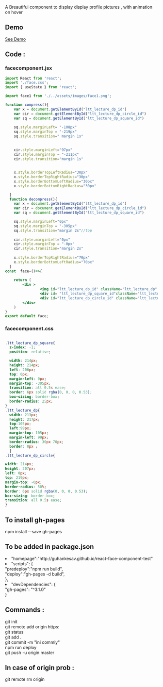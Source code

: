 
A Breautiful component to display display profile pictures , with animation on hover

## Demo  <br/>
[See Demo](http://guhankesav.github.io/react-face-component-test)

## Code :


### facecomponent.jsx
```jsx
import React from 'react';
import './face.css';
import { useState } from 'react';

import face1 from './../assets/images/face1.png';

function compress(){ 
    var x = document.getElementById("ltt_lecture_dp_id")
    var cir = document.getElementById("ltt_lecture_dp_circle_id")
    var sq = document.getElementById("ltt_lecture_dp_square_id")
  
    sq.style.marginLeft= "-108px"
    sq.style.marginTop = "-219px"
    sq.style.transition=" margin 1s"
  
    
    cir.style.marginLeft="97px"
    cir.style.marginTop = "-211px"
    cir.style.transition="margin 1s"
  
  
    x.style.borderTopLeftRadius="30px"
    x.style.borderTopRightRadius="30px"
    x.style.borderBottomLeftRadius="30px"
    x.style.borderBottomRightRadius="30px"

  }
  function decompress(){ 
    var x = document.getElementById("ltt_lecture_dp_id")
    var cir = document.getElementById("ltt_lecture_dp_circle_id")
    var sq = document.getElementById("ltt_lecture_dp_square_id")

    sq.style.marginLeft="0px"
    sq.style.marginTop = "-305px"
    sq.style.transition="margin 2s"//top
  
    cir.style.marginLeft="0px"
    cir.style.marginTop = "-0px"
    cir.style.transition="margin 2s"
  
    x.style.borderTopRightRadius="70px"
    x.style.borderBottomLeftRadius="70px"
  }
const  face=()=>{
 
    return (
        <div >
                <img id="ltt_lecture_dp_id" className="ltt_lecture_dp" src={face1} onMouseOver={() => compress()} onMouseOut = {() => decompress()}></img>
                <div id= "ltt_lecture_dp_square_id"className="ltt_lecture_dp_square"></div>
                <div id="ltt_lecture_dp_circle_id" className="ltt_lecture_dp_circle"></div>
        </div>
    )
}
export default face;
```

### facecomponent.css
```css

.ltt_lecture_dp_square{
  z-index: -1;
  position: relative;

  width: 214px;
  height: 214px;
  left: 206px;
  top: 0px;
  margin-left: 0px;
  margin-top: -305px;
  transition: all 0.5s ease;
  border: 6px solid rgba(0, 0, 0, 0.53);
  box-sizing: border-box;
  border-radius: 25px;
}
.ltt_lecture_dp{
  width: 213px;
  height: 217px;
  top:105px;
  left:99px;
  margin-top: 105px;
  margin-left: 99px;
  border-radius: 30px 70px;
  border: 0px ;
  }
.ltt_lecture_dp_circle{

width: 214px;
height: 207px;
left: 0px;
top: 219px;
margin-top: -0px;
border-radius: 50%;
border: 6px solid rgba(0, 0, 0, 0.53);
box-sizing: border-box;
transition: all 0.5s ease;
}
```
## To install gh-pages<br/>
 npm install --save gh-pages<br/>
## To be added in package.json
  <li>"homepage":"http://guhankesav.github.io/react-face-component-test"<br/>
    <li>"scripts": {<br/>
    "predeploy":"npm run build",<br/>
    "deploy":"gh-pages -d build",<br/>
  },<br/>
   <li>"devDependencies": {<br/>
    "gh-pages": "^3.1.0"<br/>
  }<br/>
  
## Commands :<br/>
git init<br/>
git remote add origin https: <br/>
git status<br/>
git add .<br/>
git commit -m "ini commiy"<br/>
npm run deploy<br/>
git push -u origin master<br/>

## In case of origin prob :<br/>
git remote rm origin

